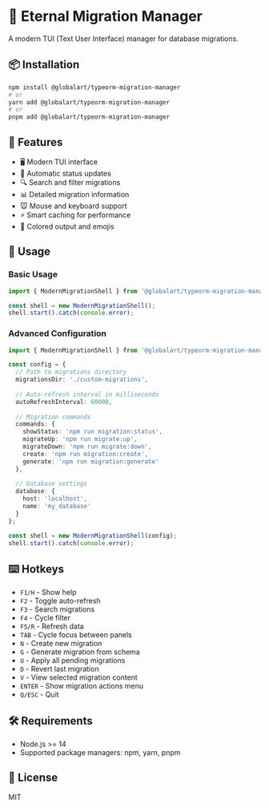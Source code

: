 # 🚀 Eternal Migration Manager

A modern TUI (Text User Interface) manager for database migrations.

## 📦 Installation

```bash
npm install @globalart/typeorm-migration-manager
# or
yarn add @globalart/typeorm-migration-manager
# or
pnpm add @globalart/typeorm-migration-manager
```

## 🎯 Features

- 🖥️ Modern TUI interface
- 🔄 Automatic status updates
- 🔍 Search and filter migrations
- 📊 Detailed migration information
- 🐭 Mouse and keyboard support
- ⚡ Smart caching for performance
- 🎨 Colored output and emojis

## 🚀 Usage

### Basic Usage

```typescript
import { ModernMigrationShell } from '@globalart/typeorm-migration-manager';

const shell = new ModernMigrationShell();
shell.start().catch(console.error);
```

### Advanced Configuration

```typescript
import { ModernMigrationShell } from '@globalart/typeorm-migration-manager';

const config = {
  // Path to migrations directory
  migrationsDir: './custom-migrations',
  
  // Auto-refresh interval in milliseconds
  autoRefreshInterval: 60000,
  
  // Migration commands
  commands: {
    showStatus: 'npm run migration:status',
    migrateUp: 'npm run migrate:up',
    migrateDown: 'npm run migrate:down',
    create: 'npm run migration:create',
    generate: 'npm run migration:generate'
  },
  
  // Database settings
  database: {
    host: 'localhost',
    name: 'my_database'
  }
};

const shell = new ModernMigrationShell(config);
shell.start().catch(console.error);
```

## ⌨️ Hotkeys

- `F1/H` - Show help
- `F2` - Toggle auto-refresh
- `F3` - Search migrations
- `F4` - Cycle filter
- `F5/R` - Refresh data
- `TAB` - Cycle focus between panels
- `N` - Create new migration
- `G` - Generate migration from schema
- `U` - Apply all pending migrations
- `D` - Revert last migration
- `V` - View selected migration content
- `ENTER` - Show migration actions menu
- `Q/ESC` - Quit

## 🛠️ Requirements

- Node.js >= 14
- Supported package managers: npm, yarn, pnpm

## 📝 License

MIT 